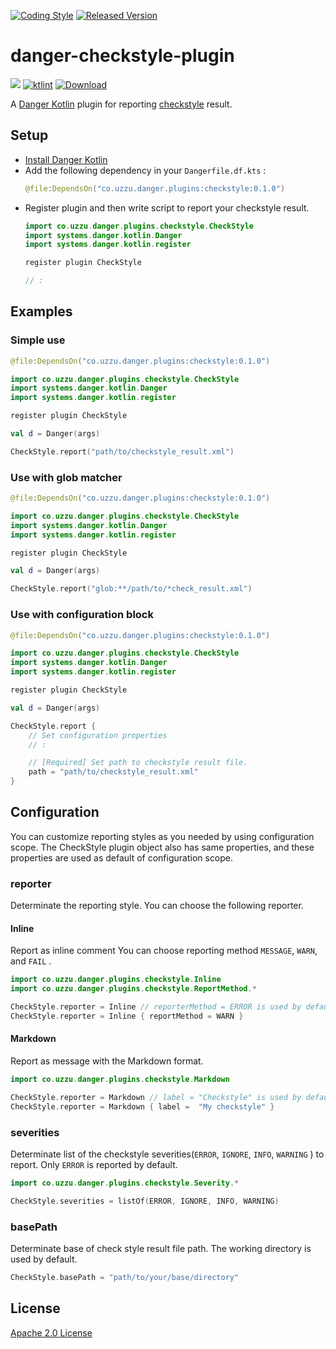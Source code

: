 [![Coding Style][ktlint-img]][ktlint] [![Released Version][maven-img]][maven]

# danger-checkstyle-plugin
![](https://github.com/uzzu/danger-checkstyle-plugin/workflows/master/badge.svg) [![ktlint](https://img.shields.io/badge/code%20style-%E2%9D%A4-FF4081.svg)](https://ktlint.github.io/) [![Download](https://api.bintray.com/packages/uzzu/maven/danger-checkstyle-plugin/images/download.svg)](https://bintray.com/uzzu/maven/danger-checkstyle-plugin/_latestVersion)

A [Danger Kotlin](https://github.com/danger/kotlin) plugin for reporting [checkstyle](https://checkstyle.org/) result.

## Setup

- [Install Danger Kotlin](https://github.com/danger/kotlin#setup)
- Add the following dependency in your `Dangerfile.df.kts` :
  ```kotlin
  @file:DependsOn("co.uzzu.danger.plugins:checkstyle:0.1.0")
  ```
- Register plugin and then write script to report your checkstyle result. 
  ```kotlin
  import co.uzzu.danger.plugins.checkstyle.CheckStyle
  import systems.danger.kotlin.Danger
  import systems.danger.kotlin.register

  register plugin CheckStyle

  // :
  ```

## Examples

### Simple use

```kotlin
@file:DependsOn("co.uzzu.danger.plugins:checkstyle:0.1.0")

import co.uzzu.danger.plugins.checkstyle.CheckStyle
import systems.danger.kotlin.Danger
import systems.danger.kotlin.register

register plugin CheckStyle

val d = Danger(args)

CheckStyle.report("path/to/checkstyle_result.xml")
```

### Use with glob matcher

```kotlin
@file:DependsOn("co.uzzu.danger.plugins:checkstyle:0.1.0")

import co.uzzu.danger.plugins.checkstyle.CheckStyle
import systems.danger.kotlin.Danger
import systems.danger.kotlin.register

register plugin CheckStyle

val d = Danger(args)

CheckStyle.report("glob:**/path/to/*check_result.xml")
```

### Use with configuration block

```kotlin
@file:DependsOn("co.uzzu.danger.plugins:checkstyle:0.1.0")

import co.uzzu.danger.plugins.checkstyle.CheckStyle
import systems.danger.kotlin.Danger
import systems.danger.kotlin.register

register plugin CheckStyle

val d = Danger(args)

CheckStyle.report {
    // Set configuration properties 
    // :

    // [Required] Set path to checkstyle result file.
    path = "path/to/checkstyle_result.xml"
}
```

## Configuration

You can customize reporting styles as you needed by using configuration scope.
The CheckStyle plugin object also has same properties, and these properties are used as default of configuration scope.

### reporter

Determinate the reporting style. You can choose the following reporter.

#### Inline

Report as inline comment
You can choose reporting method `MESSAGE`, `WARN`, and `FAIL` .

```kotlin
import co.uzzu.danger.plugins.checkstyle.Inline
import co.uzzu.danger.plugins.checkstyle.ReportMethod.*

CheckStyle.reporter = Inline // reporterMethod = ERROR is used by default.
CheckStyle.reporter = Inline { reportMethod = WARN }
```

#### Markdown

Report as message with the Markdown format.

```kotlin
import co.uzzu.danger.plugins.checkstyle.Markdown

CheckStyle.reporter = Markdown // label = "Checkstyle" is used by default.
CheckStyle.reporter = Markdown { label =  "My checkstyle" }
```

### severities

Determinate list of the checkstyle severities(`ERROR`, `IGNORE`, `INFO`, `WARNING` ) to report.
Only `ERROR` is reported by default.

```kotlin
import co.uzzu.danger.plugins.checkstyle.Severity.*

CheckStyle.severities = listOf(ERROR, IGNORE, INFO, WARNING)
```

### basePath

Determinate base of check style result file path.
The working directory is used by default.

```kotlin
CheckStyle.basePath = "path/to/your/base/directory"
```

## License

[Apache 2.0 License](LICENSE.txt)

[ktlint-img]: https://img.shields.io/badge/code%20style-%E2%9D%A4-FF4081.svg
[ktlint]: https://ktlint.github.io/
[maven-img]: https://img.shields.io/maven-central/v/co.uzzu.danger.plugins/checkstyle.svg?maxAge=2000
[maven]: https://search.maven.org/search?q=g:co.uzzu.danger.plugins
